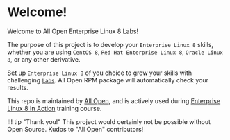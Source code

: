 # Welcome!
Welcome to All Open Enterprise Linux 8 Labs!

The purpose of this project is to develop your `Enterprise Linux 8` skills, whether you are using `CentOS 8`, `Red Hat Enterprise Linux 8`, `Oracle Linux 8`, or any other derivative.

[Set up](/setup/getting-started/) `Enterprise Linux 8` of you choice to grow your skills with challenging [`Labs`](labs/intro/). All Open  RPM package will automatically check your results.

This repo is maintained by [All Open](https://all-open.com), and is actively used during [Enterprise Linux 8 In Action](https://all-open.com/enterprise-linux-8-in-action-training-workshop) training course.

!!! tip "Thank you!"
    This project would certainly not be possible without Open Source. Kudos to "All Open" contributors!

